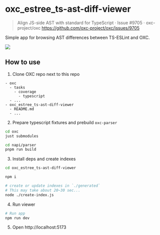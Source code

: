 # oxc_estree_ts-ast-diff-viewer

> Align JS-side AST with standard for TypeScript · Issue #9705 · oxc-project/oxc
> https://github.com/oxc-project/oxc/issues/9705

Simple app for browsing AST differences between TS-ESLint and OXC.

![](./ss.avif)

## How to use

1. Clone OXC repo next to this repo

```
- oxc
  - tasks
    - coverage
      - typescript
  - ...
- oxc_estree_ts-ast-diff-viewer
  - README.md
  - ...
```

2. Prepare typescript fixtures and prebuild `oxc-parser`

```sh
cd oxc
just submodules

cd napi/parser
pnpm run build
```

3. Install deps and create indexes

```sh
cd oxc_estree_ts-ast-diff-viewer

npm i

# create or update indexes in `./generated`
# This may take about 20~30 sec...
node ./create-index.js
```

4. Run viewer

```sh
# Run app
npm run dev
```

5. Open http://localhost:5173

